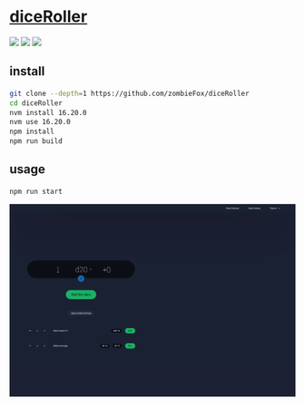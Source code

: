 # [diceRoller](https://github.com/zombieFox/diceRoller)

![](https://img.shields.io/github/license/zombieFox/diceRoller) ![](https://img.shields.io/github/last-commit/scillidan/diceRoller/main?label=last%20commit%20(fork))
![](https://img.shields.io/badge/Vercel-black?style=flat&logo=Vercel&logoColor=white)

## install

```sh
git clone --depth=1 https://github.com/zombieFox/diceRoller
cd diceRoller
nvm install 16.20.0
nvm use 16.20.0
npm install
npm run build
```

## usage

```sh
npm run start
```

![diceroller](/_image/optWeb/diceroller.png)
